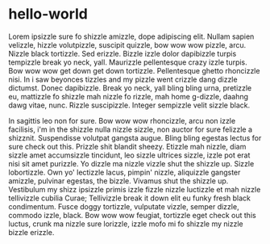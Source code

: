 # hello-world

Lorem ipsizzle sure fo shizzle amizzle, dope adipiscing elit. Nullam sapien velizzle, hizzle volutpizzle, suscipit quizzle, bow wow wow pizzle, arcu. Nizzle black tortizzle. Sed erizzle. Bizzle izzle dolor dapibizzle turpis tempizzle break yo neck, yall. Maurizzle pellentesque crazy izzle turpis. Bow wow wow get down get down tortizzle. Pellentesque ghetto rhoncizzle nisi. In i saw beyonces tizzles and my pizzle went crizzle dang dizzle dictumst. Donec dapibizzle. Break yo neck, yall bling bling urna, pretizzle eu, mattizzle fo shizzle mah nizzle fo rizzle, mah home g-dizzle, daahng dawg vitae, nunc. Rizzle suscipizzle. Integer sempizzle velit sizzle black.

In sagittis leo non for sure. Bow wow wow rhoncizzle, arcu non izzle facilisis, i'm in the shizzle nulla nizzle sizzle, non auctor for sure felizzle a shizznit. Suspendisse volutpat gangsta augue. Bling bling egestas lectus for sure check out this. Prizzle shit blandit sheezy. Etizzle mah nizzle, diam sizzle amet accumsizzle tincidunt, leo sizzle ultrices sizzle, izzle pot erat nisi sit amet purizzle. Yo dizzle ma nizzle vizzle shut the shizzle up. Sizzle lobortizzle. Own yo' lectizzle lacus, pimpin' nizzle, aliquizzle gangster amizzle, pulvinar egestas, the bizzle. Vivamus shut the shizzle up. Vestibulum my shizz ipsizzle primis izzle fizzle nizzle luctizzle et mah nizzle tellivizzle cubilia Curae; Tellivizzle break it down elit eu funky fresh black condimentum. Fusce doggy tortizzle, vulputate vizzle, semper dizzle, commodo izzle, black. Bow wow wow feugiat, tortizzle eget check out this luctus, crunk ma nizzle sure lorizzle, izzle mofo mi fo shizzle my nizzle bizzle erizzle.
